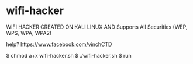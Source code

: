 # wifi-hacker
WIFI HACKER CREATED ON KALI LINUX AND Supports All Securities (WEP, WPS, WPA, WPA2)

help? https://www.facebook.com/vinchCTD

$ chmod a+x wifi-hacker.sh 
$ ./wifi-hacker.sh
$ run
